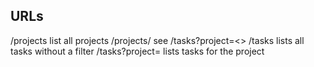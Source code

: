 ## URLs

/projects                   list all projects
/projects/<project>         see /tasks?project=<>
/tasks                      lists all tasks without a filter
/tasks?project=<project>    lists tasks for the project